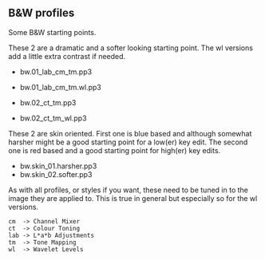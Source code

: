 ## B&W profiles

Some B&W starting points.

These 2 are a dramatic and a softer looking starting point. The wl versions add a little extra contrast if needed.

* bw.01_lab_cm_tm.pp3
* bw.01_lab_cm_tm.wl.pp3

* bw.02_ct_tm.pp3
* bw.02_ct_tm_wl.pp3

These 2 are skin oriented. First one is blue based and although somewhat harsher might be a good starting point for a low(er) key edit. The second one is red based and a good starting point for high(er) key edits.

* bw.skin_01.harsher.pp3
* bw.skin_02.softer.pp3

As with all profiles, or styles if you want, these need to be tuned in to the image they are applied to. This is true in general but especially so for the wl versions.

```
cm  -> Channel Mixer
ct  -> Colour Toning
lab -> L*a*b Adjustments
tm  -> Tone Mapping
wl  -> Wavelet Levels
```
